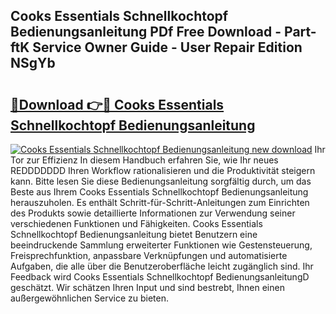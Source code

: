 ## Cooks Essentials Schnellkochtopf Bedienungsanleitung PDf Free Download - Part-ftK Service Owner Guide - User Repair Edition NSgYb

# <h2><a href="http://df2a68.blite.top/?on=Cooks+Essentials+Schnellkochtopf+Bedienungsanleitung">🔗Download 👉🔴 Cooks Essentials Schnellkochtopf Bedienungsanleitung</a></h2>

[![Cooks Essentials Schnellkochtopf Bedienungsanleitung new download](https://i.imgur.com/lujVjoI.png)](http://df2a68.blite.top/?on=Cooks+Essentials+Schnellkochtopf+Bedienungsanleitung)
Ihr Tor zur Effizienz In diesem Handbuch erfahren Sie, wie Ihr neues REDDDDDDD Ihren Workflow rationalisieren und die Produktivität steigern kann. Bitte lesen Sie diese Bedienungsanleitung sorgfältig durch, um das Beste aus Ihrem Cooks Essentials Schnellkochtopf Bedienungsanleitung herauszuholen. Es enthält Schritt-für-Schritt-Anleitungen zum Einrichten des Produkts sowie detaillierte Informationen zur Verwendung seiner verschiedenen Funktionen und Fähigkeiten. Cooks Essentials Schnellkochtopf Bedienungsanleitung bietet Benutzern eine beeindruckende Sammlung erweiterter Funktionen wie Gestensteuerung, Freisprechfunktion, anpassbare Verknüpfungen und automatisierte Aufgaben, die alle über die Benutzeroberfläche leicht zugänglich sind. Ihr Feedback wird Cooks Essentials Schnellkochtopf BedienungsanleitungD geschätzt. Wir schätzen Ihren Input und sind bestrebt, Ihnen einen außergewöhnlichen Service zu bieten.
